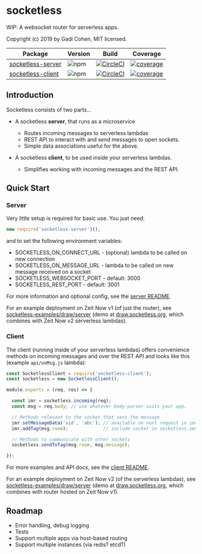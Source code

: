 # socketless

WIP: A websocket router for serverless apps.

Copyright (c) 2019 by Gadi Cohen, MIT licensed.

| Package           | Version | Build | Coverage
| ----------------- | ------- | ----- | --------
| [socketless-server](https://github.com/socketless/socketless-server) | ![npm](https://img.shields.io/npm/v/socketless-server) | [![CircleCI](https://img.shields.io/circleci/build/github/socketless/socketless-server)](https://circleci.com/gh/socketless/socketless-server) | [![coverage](https://img.shields.io/codecov/c/github/socketless/socketless-server)](https://codecov.io/gh/socketless/socketless-server)
| [socketless-client](https://github.com/socketless/socketless-client) | ![npm](https://img.shields.io/npm/v/socketless-client) | [![CircleCI](https://img.shields.io/circleci/build/github/socketless/socketless-client)](https://circleci.com/gh/socketless/socketless-client) |[![coverage](https://img.shields.io/codecov/c/github/socketless/socketless-client)](https://codecov.io/gh/socketless/socketless-client)

## Introduction

Socketless consists of two parts...

* A socketless **server**, that runs as a microservice
  * Routes incoming messages to serverless lambdas
  * REST API to interact with and send messages to open sockets.
  * Simple data associations useful for the above.

* A socketless **client**, to be used inside your serverless lambdas.
  * Simplifies working with incoming messages and the REST API.

## Quick Start

### Server

Very little setup is required for basic use.  You just need:

```js
new require('socketless-server')();
```

and to set the following environment variables:

* SOCKETLESS_ON_CONNECT_URL - (optional) lambda to be called on new connection
* SOCKETLESS_ON_MESSAGE_URL - lambda to be called on new message received on a socket
* SOCKETLESS_WEBSOCKET_PORT - default: 3000
* SOCKETLESS_REST_PORT - default: 3001

For more information and optional config, see the [server README](./server/README.md).

For an example deployment on Zeit Now v1 (of just the router), see [socketless-examples/draw/server](https://github.com/socketless/socketless-examples/tree/master/draw/server) (demo at [draw.socketless.org](https://draw.socketless.org/), which combines with Zeit Now v2 serverless lambdas).

### Client

The client (running inside of your serverless lambdas) offers convenience methods on incoming messages and over the REST
API and looks like this (example `api/onMsg.js` lambda):

```js
const SocketlessClient = require('socketless-client');
const socketless = new SocketlessClient();

module.exports = (req, res) => {

  const imr = socketless.incoming(req);
  const msg = req.body; // use whatever body-parser suits your app.

  // Methods relevant to the socket that sent the message
  imr.setMessageData('sid', 'abc'); // available on next request in imr.data
  imr.addTag(msg.room);             // include socket in socketless.sendToTag

  // Methods to communicate with other sockets
  socketless.sendToTag(msg.room, msg.message);

});
```

For more examples and API docs, see the [client README](./client/README.md).

For an example deployment on Zeit Now v2 (of the serverless lambdas), see [socketless-examples/draw/server](https://github.com/socketless/socketless-examples/tree/master/draw/app/api) (demo at [draw.socketless.org](https://draw.socketless.org/), which combines with router hosted on Zeit Now v1).

## Roadmap

* Error handling, debug logging
* Tests
* Support multiple apps via host-based routing
* Support multiple instances (via redis? etcd?)
